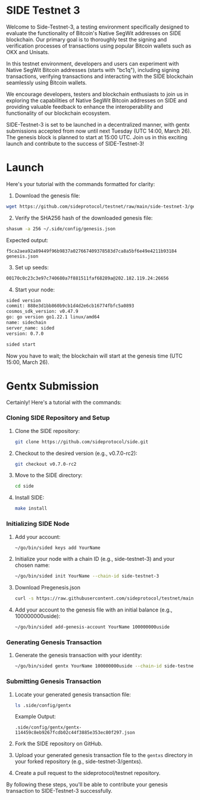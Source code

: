# SIDE Testnet 3

Welcome to Side-Testnet-3, a testing environment specifically designed to evaluate the functionality of Bitcoin's Native SegWit addresses on SIDE blockchain. Our primary goal is to thoroughly test the signing and verification processes of transactions using popular Bitcoin wallets such as OKX and Unisats.

In this testnet environment, developers and users can experiment with Native SegWit Bitcoin addresses (starts with "bc1q"), including signing transactions, verifying transactions and interacting with the SIDE blockchain seamlessly using Bitcoin wallets.

We encourage developers, testers and blockchain enthusiasts to join us in exploring the capabilities of Native SegWit Bitcoin addresses on SIDE and providing valuable feedback to enhance the interoperability and functionality of our blockchain ecosystem.

SIDE-Testnet-3 is set to be launched in a decentralized manner, with gentx submissions accepted from now until next Tuesday (UTC 14:00, March 26). The genesis block is planned to start at 15:00 UTC. Join us in this exciting launch and contribute to the success of SIDE-Testnet-3!


# Launch

Here's your tutorial with the commands formatted for clarity:

1. Download the genesis file:
```sh
wget https://github.com/sideprotocol/testnet/raw/main/side-testnet-3/genesis.json -O ~/.side/config/genesis.json
```

2. Verify the SHA256 hash of the downloaded genesis file:
```sh
shasum -a 256 ~/.side/config/genesis.json
```
Expected output:
```
f5ca2aea92a89449f96b9837a027667409378583d7ca8a5bf6e49e4211b93184  genesis.json
```

3. Set up seeds:
```sh
00170c0c23c3e97c740680a7f881511faf68289a@202.182.119.24:26656
```

4. Start your node:
```sh
sided version
commit: 888e3d1bb860b9cb1d4d2e6cb16774fbfc5a0893
cosmos_sdk_version: v0.47.9
go: go version go1.22.1 linux/amd64
name: sidechain
server_name: sided
version: 0.7.0
```
```sh
sided start
```

Now you have to wait; the blockchain will start at the genesis time (UTC 15:00, March 26).


# Gentx Submission

Certainly! Here's a tutorial with the commands:

### Cloning SIDE Repository and Setup
1. Clone the SIDE repository:
   ```sh
   git clone https://github.com/sideprotocol/side.git
   ```

2. Checkout to the desired version (e.g., v0.7.0-rc2):
   ```sh
   git checkout v0.7.0-rc2
   ```

3. Move to the SIDE directory:
   ```sh
   cd side
   ```

4. Install SIDE:
   ```sh
   make install
   ```

### Initializing SIDE Node
1. Add your account:
   ```sh
   ~/go/bin/sided keys add YourName
   ```

2. Initialize your node with a chain ID (e.g., side-testnet-3) and your chosen name:
   ```sh
   ~/go/bin/sided init YourName --chain-id side-testnet-3
   ```
3. Download Pregenesis.json
   ```sh
   curl -s https://raw.githubusercontent.com/sideprotocol/testnet/main/side-testnet-3/pregenesis.json > ~/.side/config/genesis.json
   ```

4. Add your account to the genesis file with an initial balance (e.g., 100000000uside):
   ```sh
   ~/go/bin/sided add-genesis-account YourName 100000000uside
   ```

### Generating Genesis Transaction
1. Generate the genesis transaction with your identity:
   ```sh
   ~/go/bin/sided gentx YourName 100000000uside --chain-id side-testnet-3 --identity "xxxxx"
   ```

### Submitting Genesis Transaction
1. Locate your generated genesis transaction file:
   ```sh
   ls .side/config/gentx
   ```

   Example Output:
   ```
   .side/config/gentx/gentx-114459c8eb9267fcdb02c44f3885e353ec80f297.json
   ```

2. Fork the SIDE repository on GitHub.

3. Upload your generated genesis transaction file to the `gentxs` directory in your forked repository (e.g., side-testnet-3/gentxs).

4. Create a pull request to the sideprotocol/testnet repository.

By following these steps, you'll be able to contribute your genesis transaction to SIDE-Testnet-3 successfully.
